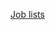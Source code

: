 [Job lists](https://resumeworded.com/networking-email-templates/follow-up-email-templates/follow-up-with-a-recruiter-email#jump_to_sample_email_template)
